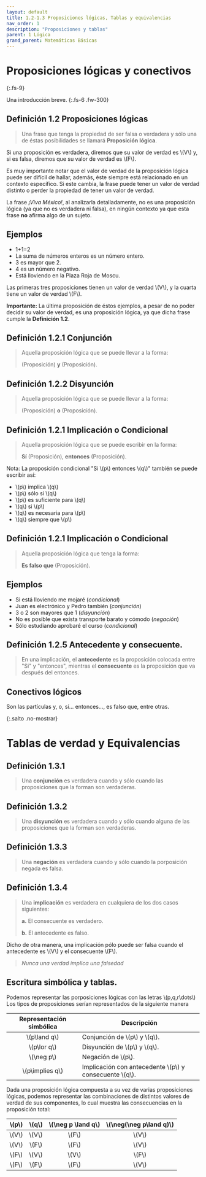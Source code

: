 ```yaml
---
layout: default
title: 1.2-1.3 Proposiciones lógicas, Tablas y equivalencias
nav_order: 1
description: "Proposiciones y tablas"
parent: 1 Lógica
grand_parent: Matemáticas Básicas
---
```


# Proposiciones lógicas y conectivos
{:.fs-9}

Una introducción breve.
{:.fs-6 .fw-300}

## Definición 1.2 Proposiciones lógicas

>Una frase que tenga la propiedad de ser falsa o verdadera y sólo una de éstas posibilidades se llamará **Proposición lógica**.

Si una proposición es verdadera, diremos que su valor de verdad es \\(V\\) y, si es falsa, diremos que su valor de verdad es \\(F\\).

Es muy importante notar que el valor de verdad de la proposición lógica puede ser difícil de hallar, además, éste siempre está relacionado en un contexto específico. Si este cambia, la frase puede tener un valor de verdad distinto o perder la propiedad de tener un valor de verdad.

La frase *¡Viva México!*, al analizarla detalladamente, no es una proposición lógica (ya que no es verdadera ni falsa), en ningún contexto  ya que esta frase **no** afirma algo de un sujeto.

## Ejemplos

* 1+1=2
* La suma de números enteros es un número entero.
* 3 es mayor que 2.
* 4 es un número negativo.
* Está lloviendo en la Plaza Roja de Moscu.

Las primeras tres proposiciones tienen un valor de verdad \\(V\\), y la cuarta tiene un valor de verdad \\(F\\).

**Importante:** La última proposición de éstos ejemplos, a pesar de no poder decidir su valor de verdad, es una proposición lógica, ya que dicha frase cumple la **Definición 1.2**.

## Definición 1.2.1 Conjunción

>Aquella proposición lógica que se puede llevar a la forma:
>
>(Proposición) **y** (Proposición).

## Definición 1.2.2 Disyunción

>Aquella proposición lógica que se puede llevar a la forma:
>
>(Proposición) **o** (Proposición).

## Definición 1.2.1 Implicación o Condicional

>Aquella proposición lógica que se puede escribir en la forma:
>
>**Sí** (Proposición), **entonces** (Proposición).

Nota: La proposición condicional "Si \\(p\\) entonces \\(q\\)" también se puede escribir así:

* \\(p\\) implica \\(q\\)
* \\(p\\) sólo sí \\(q\\)
* \\(p\\) es suficiente para \\(q\\)
* \\(q\\) si \\(p\\)
* \\(q\\) es necesaria para \\(p\\)
* \\(q\\) siempre que \\(p\\)

## Definición 1.2.1 Implicación o Condicional

>Aquella proposición lógica que tenga la forma:
>
>**Es falso que** (Proposición).

## Ejemplos

* Si está lloviendo me mojaré (*condicional*)
* Juan es electrónico y Pedro también (*conjunción*)
* 3 o 2 son mayores que 1 (*disyunción*)
* No es posible que exista transporte barato y cómodo (*negación*)
* Sólo estudiando aprobaré el curso (*condicional*)

## Definición 1.2.5 Antecedente y consecuente.

> En una implicación, el **antecedente** es la proposición colocada entre "Si" y "entonces", mientras el **consecuente** es la proposición que va después del entonces.

## Conectivos lógicos
Son las partículas y, o, sí... entonces..., es falso que, entre otras.

<div> </div>
{:.salto .no-mostrar}

# Tablas de verdad y Equivalencias

## Definición 1.3.1
> Una **conjunción** es verdadera cuando y sólo cuando las proposiciones que la forman son verdaderas.

## Definición 1.3.2
> Una **disyunción** es verdadera cuando y sólo cuando alguna de las proposiciones que la forman son verdaderas.

## Definición 1.3.3
> Una **negación** es verdadera cuando y sólo cuando la porposición negada es falsa.

## Definición 1.3.4
> Una **implicación** es verdadera en cualquiera de los dos casos siguientes:
> 
> **a.** El consecuente es verdadero.
>
> **b.** El antecedente es falso.

Dicho de otra manera, una implicación pólo puede ser falsa cuando el antecedente es \\(V\\) y el consecuente \\(F\\).

> *Nunca una verdad implica una falsedad*

## Escritura simbólica y tablas.

Podemos representar las porposiciones lógicas con las letras \\(p,q,r\dots\\) Los tipos de proposiciones serían representados de la siguiente manera

|Representación simbólica|Descripción|
|:----:|----|
|\\(p\land q\\)| Conjunción de \\(p\\) y \\(q\\).|
|\\(p\lor q\\)|Disyunción de \\(p\\) y \\(q\\).|
|\\(\neg p\\)|Negación de \\(p\\).|
|\\(p\implies q\\)| Implicación con antecedente \\(p\\) y consecuente \\(q\\).|

Dada una proposición lógica compuesta a su vez de varias proposiciones lógicas, podemos representar las combinaciones de distintos valores de verdad de sus componentes, lo cual muestra las consecuencias en la proposición total:

|\\(p\\)|\\(q\\)|\\(\neg p \land q\\)|\\(\neg(\neg p\land q)\\)|
|:--:|:--:|:--:|:--:|
|\\(V\\)|\\(V\\)|\\(F\\)|\\(V\\)|
|\\(V\\)|\\(F\\)|\\(F\\)|\\(V\\)|
|\\(F\\)|\\(V\\)|\\(V\\)|\\(F\\)|
|\\(F\\)|\\(F\\)|\\(F\\)|\\(V\\)|



